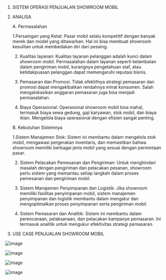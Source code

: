 1. SISTEM OPERASI PENJUALAN SHOWROOM MOBIL


2. ANALISA

   A. Permasalahan
   
   1.Persaingan yang Ketat:
     Pasar mobil selalu kompetitif dengan banyak merek dan model yang ditawarkan. Hal ini bisa membuat showroom kesulitan untuk membedakan diri dari pesaing.

   2. Kualitas layanan:
      Kualitas layanan pelanggan adalah kunci dalam showroom mobil. Permasalahan dalam layanan seperti kelambatan dalam pengiriman mobil, kurangnya pengetahuan staf, atau ketidakpuasan pelanggan dapat memengaruhi reputasi bisnis.

   3. Pemasaran dan Promosi:
      Tidak efektifnya strategi pemasaran dan promosi dapat mengakibatkan rendahnya minat konsumen. Salah mengalokasikan anggaran pemasaran juga bisa menjadi permasalahan.

   4. Biaya Operasional:
      Operasional showroom mobil bisa mahal, termasuk biaya sewa gedung, gaji karyawan, stok mobil, dan biaya iklan. Mengelola biaya operasional dengan efisien sangat penting.


    B. Kebutuhan Sistemnya
   
    1.Sistem Manajemen Stok:
      Sistem ini membantu dalam mengelola stok mobil, mengawasi pergerakan inventaris, dan memastikan bahwa showroom memiliki berbagai jenis mobil yang sesuai dengan permintaan pasar.

    2. Sistem Pelacakan Pemesanan dan Pengiriman:
       Untuk menghindari masalah dengan pengiriman dan pelacakan pesanan, showroom perlu sistem yang memantau setiap langkah dalam proses pemesanan dan pengiriman mobil.

    3. Sistem Manajemen Penyimpanan dan Logistik:
       Jika showroom memiliki fasilitas penyimpanan mobil, sistem manajemen penyimpanan dan logistik membantu dalam mengatur dan mengoptimalkan proses penyimpanan serta pengiriman mobil.

    4. Sistem Pemasaran dan Analitik:
       Sistem ini membantu dalam perencanaan, pelaksanaan, dan pelacakan kampanye pemasaran. Ini termasuk analitik untuk mengukur efektivitas strategi pemasaran.


3. USE CASE PENJUALAN SHOWROOM MOBIL
   



   
![image](https://github.com/Hafidza1/RPL/assets/115520666/40f952d2-7a38-47a8-accc-a3005c1131db)

![image](https://github.com/Hafidza1/RPL/assets/115520666/975a1b5c-4093-46a1-b22c-0e52d7bda9b8)

![image](https://github.com/Hafidza1/RPL/assets/115520666/80ea4ab9-0e75-406d-a164-fa6acef55c0e)


![image](https://github.com/Hafidza1/RPL/assets/115520666/b7caa44c-93b6-4315-bf63-f8594b8c05b2)

